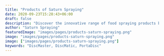 ```yaml
---
title: "Products of Saturn Spraying"
date: 2020-09-23T15:28:43+06:00
draft: false
description: "Discover the innovative range of food spraying products by Saturn Spraying Ltd, designed for precision and efficiency in food processing."
author: "Saturn Spraying"
featuredImage: "images/pages/products-saturn-spraying.png"
image: "images/pages/products-saturn-spraying.png"
image: ["images/pages/products-saturn-spraying.png"]
keywords: "DiscMaster, DiscMatic, PortaDisc"
---
```

